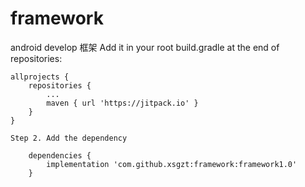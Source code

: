 # framework
android develop 框架
Add it in your root build.gradle at the end of repositories:

	allprojects {
		repositories {
			...
		    maven { url 'https://jitpack.io' }
		}
	}

	Step 2. Add the dependency

		dependencies {
    	    implementation 'com.github.xsgzt:framework:framework1.0'
    	}